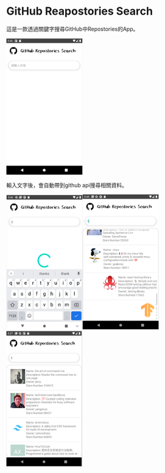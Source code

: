 # GitHub Reapostories Search

這是一款透過關鍵字搜尋GitHub中Repostories的App。

<img src = "https://github.com/aqsa1208/picture/blob/main/g_mainpage.png" width = "200">

輸入文字後，會自動帶到github api搜尋相關資料。

<img src = "https://github.com/aqsa1208/picture/blob/main/g_loadpage.png" width = "200"><img src = "https://github.com/aqsa1208/picture/blob/main/g_ani.png" width = "200"><img src = "https://github.com/aqsa1208/picture/blob/main/g_result.png" width = "200">


